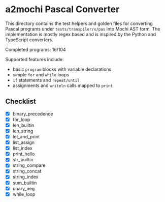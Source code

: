 # a2mochi Pascal Converter

This directory contains the test helpers and golden files for converting
Pascal programs under `tests/transpiler/x/pas` into Mochi AST form.  The
implementation is mostly regex based and is inspired by the Python and
TypeScript converters.

Completed programs: 16/104

Supported features include:
- basic `program` blocks with variable declarations
- simple `for` and `while` loops
- `if` statements and `repeat/until`
- assignments and `writeln` calls mapped to `print`

## Checklist
- [x] binary_precedence
- [x] for_loop
- [x] len_builtin
- [x] len_string
- [x] let_and_print
- [x] list_assign
- [x] list_index
- [x] print_hello
- [x] str_builtin
- [x] string_compare
- [x] string_concat
- [x] string_index
- [x] sum_builtin
- [x] unary_neg
- [x] while_loop
